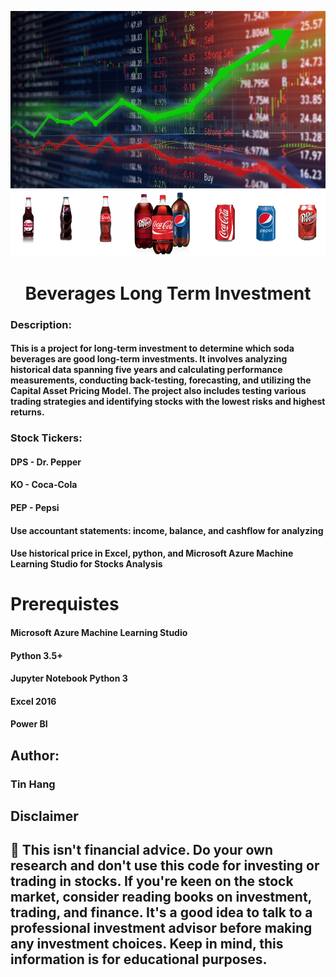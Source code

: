 <p align="center">
        <img src="Soda.PNG">
</p>       
<h1 align="center">Beverages Long Term Investment</h1>

### Description:
#### This is a project for long-term investment to determine which soda beverages are good long-term investments. It involves analyzing historical data spanning five years and calculating performance measurements, conducting back-testing, forecasting, and utilizing the Capital Asset Pricing Model. The project also includes testing various trading strategies and identifying stocks with the lowest risks and highest returns.  

### Stock Tickers: 
#### DPS - Dr. Pepper
#### KO - Coca-Cola
#### PEP - Pepsi
        
#### Use accountant statements: income, balance, and cashflow for analyzing  
#### Use historical price in Excel, python, and Microsoft Azure Machine Learning Studio for Stocks Analysis  


# Prerequistes
#### Microsoft Azure Machine Learning Studio  

#### Python 3.5+

#### Jupyter Notebook Python 3

#### Excel 2016

#### Power BI  

## Author:  
### Tin Hang  

## Disclaimer
## 🔴 This isn't financial advice. Do your own research and don't use this code for investing or trading in stocks. If you're keen on the stock market, consider reading books on investment, trading, and finance. It's a good idea to talk to a professional investment advisor before making any investment choices. Keep in mind, this information is for educational purposes.  

